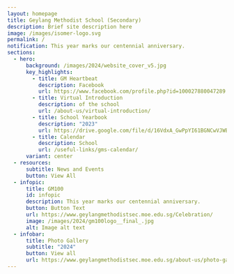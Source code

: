 ```yaml
---
layout: homepage
title: Geylang Methodist School (Secondary)
description: Brief site description here
image: /images/isomer-logo.svg
permalink: /
notification: This year marks our centennial anniversary.
sections:
  - hero:
      background: /images/2024/website_cover_v5.jpg
      key_highlights:
        - title: GM Heartbeat
          description: Facebook
          url: https://www.facebook.com/profile.php?id=100027880047289
        - title: Virtual Introduction
          description: of the school
          url: /about-us/virtual-introduction/
        - title: School Yearbook
          description: "2023"
          url: https://drive.google.com/file/d/16VdxA_GwPpYI61BGNCwVJWBvQw-K7bJQ/view?usp=drive_link
        - title: Calendar
          description: School
          url: /useful-links/gms-calendar/
      variant: center
  - resources:
      subtitle: News and Events
      button: View All
  - infopic:
      title: GM100
      id: infopic
      description: This year marks our centennial anniversary.
      button: Button Text
      url: https://www.geylangmethodistsec.moe.edu.sg/Celebration/
      image: /images/2024/gm100logo__final_.jpg
      alt: Image alt text
  - infobar:
      title: Photo Gallery
      subtitle: "2024"
      button: View all
      url: https://www.geylangmethodistsec.moe.edu.sg/about-us/photo-gallery/2024/
---
```

